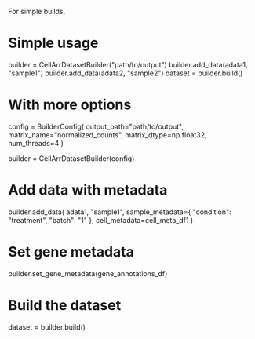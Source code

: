 For simple builds,

# Simple usage
builder = CellArrDatasetBuilder("path/to/output")
builder.add_data(adata1, "sample1")
builder.add_data(adata2, "sample2")
dataset = builder.build()

# With more options
config = BuilderConfig(
    output_path="path/to/output",
    matrix_name="normalized_counts",
    matrix_dtype=np.float32,
    num_threads=4
)

builder = CellArrDatasetBuilder(config)

# Add data with metadata
builder.add_data(
    adata1,
    "sample1",
    sample_metadata={
        "condition": "treatment",
        "batch": "1"
    },
    cell_metadata=cell_meta_df1
)

# Set gene metadata
builder.set_gene_metadata(gene_annotations_df)

# Build the dataset
dataset = builder.build()
